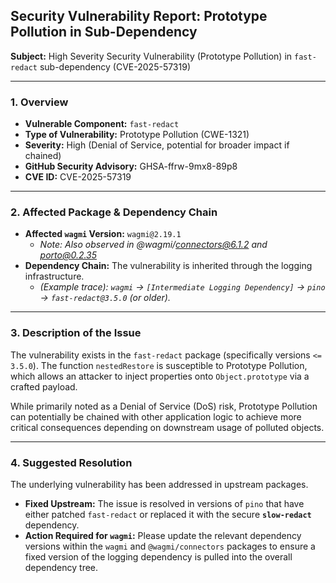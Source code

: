 ## Security Vulnerability Report: Prototype Pollution in Sub-Dependency

**Subject:** High Severity Security Vulnerability (Prototype Pollution) in `fast-redact` sub-dependency (CVE-2025-57319)

---

### 1. Overview

* **Vulnerable Component:** `fast-redact`
* **Type of Vulnerability:** Prototype Pollution (CWE-1321)
* **Severity:** High (Denial of Service, potential for broader impact if chained)
* **GitHub Security Advisory:** GHSA-ffrw-9mx8-89p8
* **CVE ID:** CVE-2025-57319

---

### 2. Affected Package & Dependency Chain

* **Affected `wagmi` Version:** `wagmi@2.19.1`
    * *Note: Also observed in @wagmi/connectors@6.1.2 and porto@0.2.35*
* **Dependency Chain:** The vulnerability is inherited through the logging infrastructure.
    * *(Example trace): `wagmi` $\rightarrow$ `[Intermediate Logging Dependency]` $\rightarrow$ `pino` $\rightarrow$ `fast-redact@3.5.0` (or older).*

---

### 3. Description of the Issue

The vulnerability exists in the `fast-redact` package (specifically versions `<= 3.5.0`). The function `nestedRestore` is susceptible to Prototype Pollution, which allows an attacker to inject properties onto `Object.prototype` via a crafted payload.

While primarily noted as a Denial of Service (DoS) risk, Prototype Pollution can potentially be chained with other application logic to achieve more critical consequences depending on downstream usage of polluted objects.

---

### 4. Suggested Resolution

The underlying vulnerability has been addressed in upstream packages.

* **Fixed Upstream:** The issue is resolved in versions of `pino` that have either patched `fast-redact` or replaced it with the secure **`slow-redact`** dependency.
* **Action Required for `wagmi`:** Please update the relevant dependency versions within the `wagmi` and `@wagmi/connectors` packages to ensure a fixed version of the logging dependency is pulled into the overall dependency tree.

